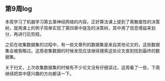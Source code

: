 ## 第9周log

本周学习了机器学习第五章神经网络的内容。正好算法课上提到了离散属性的决策树，就用课上的例子简单实现了第四章中提及的决策树，其中用了信息增益来划分，再进行后剪枝。

之前在收集数据集的过程中，有一些文章列的数据集是来自其他论文的，这些数据集会被我略过。这周收集数据的时候发现应该继续搜索这些论文直到找到最终的数据集。

关于扫文，上次收集数据集的时候有不少论文没有仔细读过，这周看了一些，下周继续把其中感兴趣的方向都读一下。
